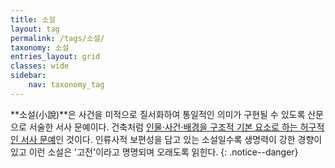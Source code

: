 ```yaml
---
title: 소설
layout: tag
permalink: /tags/소설/
taxonomy: 소설
entries_layout: grid
classes: wide
sidebar:
    nav: taxonomy_tag
---
```


**소설(小說)**은 사건을 미적으로 질서화하여 통일적인 의미가 구현될 수 있도록 산문으로 서술한 서사 문예이다. 건축처럼 [인물·사건·배경을 구조적 기본 요소로 하는 허구적인 서사 문예](#)인 것이다. 인류사적 보편성을 담고 있는 소설일수록 생명력이 강한 경향이 있고 이런 소설은 '고전'이라고 명명되며 오래도록 읽힌다.
{: .notice--danger}

